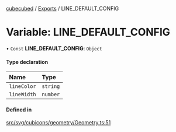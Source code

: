 [cubecubed](/reference/README.md) / [Exports](/reference/modules.md) / LINE\_DEFAULT\_CONFIG

# Variable: LINE\_DEFAULT\_CONFIG

• `Const` **LINE\_DEFAULT\_CONFIG**: `Object`

#### Type declaration

| Name | Type |
| :------ | :------ |
| `lineColor` | `string` |
| `lineWidth` | `number` |

#### Defined in

[src/svg/cubicons/geometry/Geometry.ts:51](https://github.com/imaphatduc/cubecubed/blob/e48fd86/src/svg/cubicons/geometry/Geometry.ts#L51)
